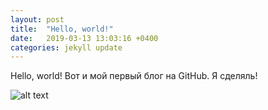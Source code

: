 ```yaml
---
layout: post
title:  "Hello, world!"
date:   2019-03-13 13:03:16 +0400
categories: jekyll update
---
```

Hello, world!
Вот и мой первый блог на GitHub.
Я сделяль!

![alt text](partizanzero.github.io/images/sdelal.jpg)